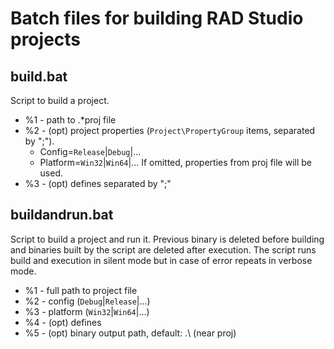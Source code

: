 Batch files for building RAD Studio projects
============================================

build.bat
---------

Script to build a project.

  - %1 - path to .*proj file
  - %2 - (opt) project properties (`Project\PropertyGroup` items, separated by ";").
  	* Config=`Release`|`Debug`|...
  	* Platform=`Win32`|`Win64`|...
  If omitted, properties from proj file will be used.
  - %3 - (opt) defines separated by ";"

buildandrun.bat
---------------

Script to build a project and run it. Previous binary is deleted before building and binaries built by the script are deleted after execution. The script runs build and execution in silent mode but in case of error repeats in verbose mode.

  - %1 - full path to project file
  - %2 - config (`Debug`|`Release`|...)
  - %3 - platform (`Win32`|`Win64`|...)
  - %4 - (opt) defines
  - %5 - (opt) binary output path, default: .\ (near proj)

